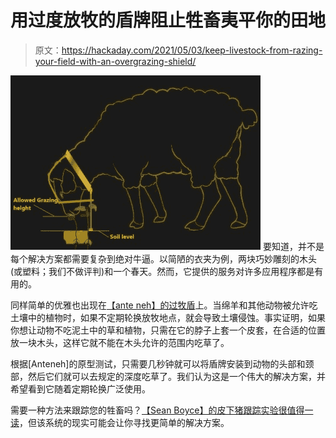 # 用过度放牧的盾牌阻止牲畜夷平你的田地

> 原文：<https://hackaday.com/2021/05/03/keep-livestock-from-razing-your-field-with-an-overgrazing-shield/>

[![](img/efb26ba5076ac17374de3f9917db6b20.png)](https://hackaday.com/wp-content/uploads/2021/04/grazing-diagram.jpg) 要知道，并不是每个解决方案都需要复杂到绝对牛逼。以简陋的衣夹为例，两块巧妙雕刻的木头(或塑料；我们不做评判)和一个春天。然而，它提供的服务对许多应用程序都是有用的。

同样简单的优雅也出现在[【ante neh】的过牧盾](https://hackaday.io/project/178403-antenehs-overgrazing-shield)上。当绵羊和其他动物被允许吃土壤中的植物时，如果不定期轮换放牧地点，就会导致土壤侵蚀。事实证明，如果你想让动物不吃泥土中的草和植物，只需在它的脖子上套一个皮套，在合适的位置放一块木头，这样它就不能在木头允许的范围内吃草了。

根据[Anteneh]的原型测试，只需要几秒钟就可以将盾牌安装到动物的头部和颈部，然后它们就可以去规定的深度吃草了。我们认为这是一个伟大的解决方案，并希望看到它随着定期轮换广泛使用。

需要一种方法来跟踪您的牲畜吗？[【Sean Boyce】的皮下猪跟踪实验很值得一读](https://hackaday.com/2019/08/27/following-pigs-building-an-injectable-livestock-tracking-system/)，但该系统的现实可能会让你寻找更简单的解决方案。